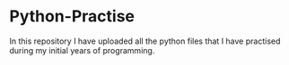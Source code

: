 # Python-Practise
In this repository I have uploaded all the python files that I have practised during my initial years of programming.
